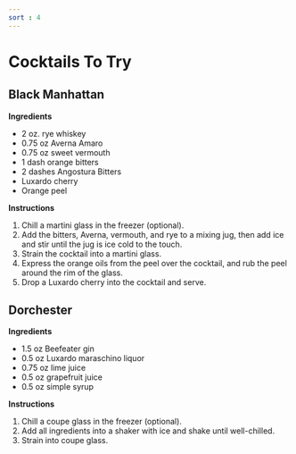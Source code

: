 ```yaml
---
sort : 4
---
```


# Cocktails To Try

## Black Manhattan

__Ingredients__
- 2 oz. rye whiskey
- 0.75 oz Averna Amaro
- 0.75 oz sweet vermouth
- 1 dash orange bitters
- 2 dashes Angostura Bitters
- Luxardo cherry
- Orange peel

__Instructions__
1. Chill a martini glass in the freezer (optional).
2. Add the bitters, Averna, vermouth, and rye to a mixing jug, then
add ice and stir until the jug is ice cold to the touch.
3. Strain the cocktail into a martini glass.
4. Express the orange oils from the peel over the cocktail, and rub
the peel around the rim of the glass.
5. Drop a Luxardo cherry into the cocktail and serve.

## Dorchester

__Ingredients__
- 1.5 oz Beefeater gin
- 0.5 oz Luxardo maraschino liquor
- 0.75 oz lime juice
- 0.5 oz grapefruit juice
- 0.5 oz simple syrup

__Instructions__
1. Chill a coupe glass in the freezer (optional).
2. Add all ingredients into a shaker with ice and shake until
well-chilled.
3. Strain into coupe glass.

